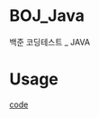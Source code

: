 # BOJ_Java
백준 코딩테스트 _ JAVA

# Usage
[code](https://github.com/KimJuHongg/BOJ_Java/blob/main/Main.java)
